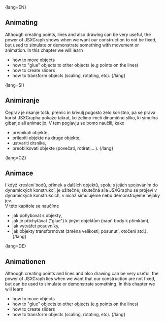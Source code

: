 {lang=EN}
## Animating

Although creating points, lines and also drawing can be very useful, the power of JSXGraph shows when we want our
construction to not be fixed, but used to simulate or demonstrate something with movement or animation.
In this chapter we will learn
* how to move objects
* how to "glue" objects to other objects (e.g points on the lines)
* how to create sliders
* how to transform objects (scaling, rotating, etc).
{/lang}

{lang=SI}
## Animiranje

Čeprav je risanje točk, premic in krivulj pogosto zelo koristno, pa se prava korist JSXGrapha pokaže takrat, ko želimo imeti dinamično sliko, ki simulira 
gibanje ali animacijo. V tem poglavju se bomo naučili, kako
* premikati objekte,
* prilepiti objekte na druge objekte,
* ustvariti drsnike,
* preoblikovati objekte (povečati, rotirati,...).
{/lang}

{lang=CZ}
## Animace

I když kreslení bodů, přímek a dalších objektů, spolu s jejich spojováním do dynamických konstrukcí, je užitečné, skutečná síla
JSXGraphu se projeví v dynamických konstrukcích, v nichž simulujeme nebo demonstrujeme nějaký jev.   
V této kapitole se naučíme 
* jak pohybovat s objekty,
* jak je přichytávat ("glue") k jiným objektům (např. body k přímkám),
* jak vytvářet posuvníky, 
* jak objekty transformovat (změna velikosti, posunutí, otočení atd.).
{/lang}

{lang=DE}
## Animationen

Although creating points and lines and also drawing can be very useful, the power of JSXGraph lies when we want that
our construction are not fixed, but can be used to simulate or demonstrate something.
In this chapter we will learn
* how to move objects
* how to "glue" objects to other objects (e.g points on the lines)
* how to create sliders
* how to transform objects (scaling, rotating, etc).
{/lang}